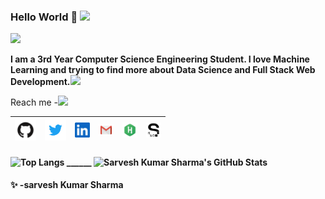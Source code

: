 ### Hello World 👋 <img src="https://github.com/TheDudeThatCode/TheDudeThatCode/blob/master/Assets/Earth.gif" width="24px">


![](https://komarev.com/ghpvc/?username=shsarv&color=blue&style=flat-square&label=PROFILE+VIEWS)



**I am a 3rd Year Computer Science Engineering Student. I love Machine Learning and trying to find more about Data Science and Full Stack Web Development.**<img src="https://media.giphy.com/media/WUlplcMpOCEmTGBtBW/giphy.gif" width="30">

<!-- 🔭 I’m currently working on Machine Learning Based Projects.
- 🌱 I’m currently learning Data Science | Full Stack Web development | Machine Learning.
- 👯 I’m looking to collaborate  on Machine Learning and Web Development Projects.<img src="https://media.giphy.com/media/WUlplcMpOCEmTGBtBW/giphy.gif" width="30">
- 🤔 I’m looking for help in Backend Development.
- 💬 Ask me about Data Science.I will try to help you as much as I can
- ⚡ Quote : You perform the obligatory duties, for action is superior to inaction. And, through inaction, even the maintenance of your body will not be possible.
- 📫 How to reach me: .... -->
Reach me -<img src="https://media.giphy.com/media/VgCDAzcKvsR6OM0uWg/giphy.gif" width="30">   

| [<img src="https://raw.githubusercontent.com/shsarv/shsarv/master/github.png" alt="github logo" width="34">](https://github.com/shsarv) |  [<img src="https://raw.githubusercontent.com/shsarv/shsarv/master/twitter.png" alt="twitter logo" width="34">](https://twitter.com/sarveshroli) |  [<img src="https://raw.githubusercontent.com/shsarv/shsarv/master/linkedin.jpeg" alt="linkedin logo" width="24">](https://www.linkedin.com//in/sarvesh-kumar-sharma-869a1b185/) |  [<img src="https://raw.githubusercontent.com/shsarv/shsarv/master/gmail.jpeg" alt="gmail logo" width="24">](shsarv2001@gmail.com) |  [<img src="https://raw.githubusercontent.com/shsarv/shsarv/master/hackerrank.jpg" alt="hackerrank logo" width="24">](https://www.hackerrank.com/_181500625) |  [<img src="https://raw.githubusercontent.com/shsarv/shsarv/master/Sourcerer.jpg" alt="Sourcerer logo" width="24">](https://sourcerer.io/shsarv) 
|---|---|---|---|---|---|

####  ![Top Langs](https://github-readme-stats.vercel.app/api/top-langs/?username=shsarv&show_icons=true&theme=highcontrast) ______ ![Sarvesh Kumar Sharma's GitHub Stats](https://github-readme-stats.vercel.app/api?username=shsarv&show_icons=true&theme=synthwave) 


 **✨ -sarvesh Kumar Sharma**
